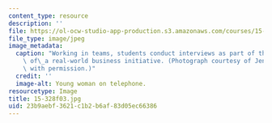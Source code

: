 ```yaml
---
content_type: resource
description: ''
file: https://ol-ocw-studio-app-production.s3.amazonaws.com/courses/15-328-team-project-fall-2003/23b9aebf3621c1b2b6af83d05ec66386_15-328f03.jpg
file_type: image/jpeg
image_metadata:
  caption: "Working in teams, students conduct interviews as part of their analysis\
    \ of\_a real-world business initiative. (Photograph courtesy of Jenn Borton. Used\
    \ with permission.)"
  credit: ''
  image-alt: Young woman on telephone.
resourcetype: Image
title: 15-328f03.jpg
uid: 23b9aebf-3621-c1b2-b6af-83d05ec66386
---
```

